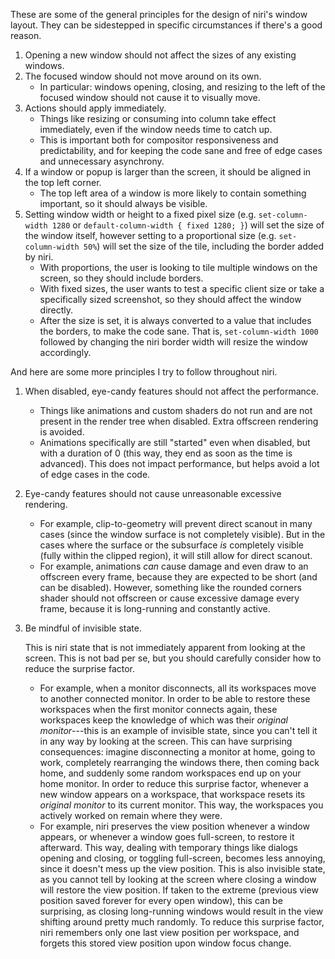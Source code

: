 These are some of the general principles for the design of niri's window layout.
They can be sidestepped in specific circumstances if there's a good reason.

1. Opening a new window should not affect the sizes of any existing windows.
1. The focused window should not move around on its own.
    - In particular: windows opening, closing, and resizing to the left of the focused window should not cause it to visually move.
1. Actions should apply immediately.
    - Things like resizing or consuming into column take effect immediately, even if the window needs time to catch up.
    - This is important both for compositor responsiveness and predictability, and for keeping the code sane and free of edge cases and unnecessary asynchrony.
1. If a window or popup is larger than the screen, it should be aligned in the top left corner.
    - The top left area of a window is more likely to contain something important, so it should always be visible.
1. Setting window width or height to a fixed pixel size (e.g. `set-column-width 1280` or `default-column-width { fixed 1280; }`) will set the size of the window itself, however setting to a proportional size (e.g. `set-column-width 50%`) will set the size of the tile, including the border added by niri.
    - With proportions, the user is looking to tile multiple windows on the screen, so they should include borders.
    - With fixed sizes, the user wants to test a specific client size or take a specifically sized screenshot, so they should affect the window directly.
    - After the size is set, it is always converted to a value that includes the borders, to make the code sane. That is, `set-column-width 1000` followed by changing the niri border width will resize the window accordingly.

And here are some more principles I try to follow throughout niri.

1. When disabled, eye-candy features should not affect the performance.
    - Things like animations and custom shaders do not run and are not present in the render tree when disabled. Extra offscreen rendering is avoided.
    - Animations specifically are still "started" even when disabled, but with a duration of 0 (this way, they end as soon as the time is advanced). This does not impact performance, but helps avoid a lot of edge cases in the code.
1. Eye-candy features should not cause unreasonable excessive rendering.
    - For example, clip-to-geometry will prevent direct scanout in many cases (since the window surface is not completely visible). But in the cases where the surface or the subsurface *is* completely visible (fully within the clipped region), it will still allow for direct scanout.
    - For example, animations *can* cause damage and even draw to an offscreen every frame, because they are expected to be short (and can be disabled). However, something like the rounded corners shader should not offscreen or cause excessive damage every frame, because it is long-running and constantly active.
1. Be mindful of invisible state.

    This is niri state that is not immediately apparent from looking at the screen. This is not bad per se, but you should carefully consider how to reduce the surprise factor.

    - For example, when a monitor disconnects, all its workspaces move to another connected monitor. In order to be able to restore these workspaces when the first monitor connects again, these workspaces keep the knowledge of which was their *original monitor*---this is an example of invisible state, since you can't tell it in any way by looking at the screen. This can have surprising consequences: imagine disconnecting a monitor at home, going to work, completely rearranging the windows there, then coming back home, and suddenly some random workspaces end up on your home monitor. In order to reduce this surprise factor, whenever a new window appears on a workspace, that workspace resets its *original monitor* to its current monitor. This way, the workspaces you actively worked on remain where they were.
    - For example, niri preserves the view position whenever a window appears, or whenever a window goes full-screen, to restore it afterward. This way, dealing with temporary things like dialogs opening and closing, or toggling full-screen, becomes less annoying, since it doesn't mess up the view position. This is also invisible state, as you cannot tell by looking at the screen where closing a window will restore the view position. If taken to the extreme (previous view position saved forever for every open window), this can be surprising, as closing long-running windows would result in the view shifting around pretty much randomly. To reduce this surprise factor, niri remembers only one last view position per workspace, and forgets this stored view position upon window focus change.
